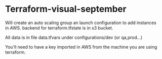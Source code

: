 # Terraform-visual-september
Will create an auto scaling group an launch configuration to add instances in AWS. backend for terraform.tfstate is in s3 bucket.

All data is in file data.tfvars under configurations/dev (or qa,prod...)

You'll need to have a key imported in AWS from the machine you are using terraform.
